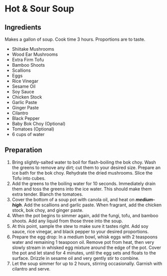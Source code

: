 # Hot \& Sour Soup

## Ingredients

Makes a gallon of soup. Cook time 3 hours. Proportions are to taste.

- Shiitake Mushrooms 
- Wood Ear Mushrooms
- Extra Firm Tofu
- Bamboo Shoots
- Scallions
- Eggs
- Rice Vinegar
- Sesame Oil
- Soy Sauce
- Chicken Stock
- Garlic Paste
- Ginger Paste
- Cilantro 
- Black Pepper
- Baby Bok Choy (Optional)
- Tomatoes (Optional)
- 6 cups of water

## Preparation

1. Bring slightly-salted water to boil for flash-boiling the bok choy. Wash the greens to remove any dirt; cut them to your desired size. Prepare an ice bath for the bok choy. Rehydrate the dried mushrooms. Slice the Tofu into cubes. 
2. Add the greens to the boiling water for 10 seconds. Immediately drain them and toss the greens into the ice water. This should make them extra tender. Blanch the tomatoes.
3. Cover the bottom of a soup pot with canola oil, and heat on ***medium-high***. Add the scallions and garlic paste. When fragrant, add the chicken stock, bok choy, and ginger paste.
4. When the pot begins to simmer again, add the fungi, tofu, and bamboo shoots. Add any liquid from those three into the soup. 
5. At this point, sample the stew to make sure it tastes right. Add soy sauce, rice vinegar, and black pepper to your desired proportions.
6. Prepare the egg drop: In a medium bowl, whisk eggs with 2 teaspoons water and remaining 1 teaspoon oil. Remove pot from heat, then very slowly stream in whisked egg mixture around the edge of the pot. Cover the pot and let stand for 4 minutes, until the egg sets and floats to the surface. Drizzle in sesame oil and very gently stir to combine.
7. Let the soup simmer for up to 2 hours, stirring occasionally. Garnish with cilantro and serve. 
